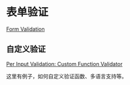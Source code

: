 
# 表单验证

[Form Validation](https://marmelab.com/react-admin/Validation.html)


## 自定义验证

[Per Input Validation: Custom Function Validator](https://marmelab.com/react-admin/Validation.html#per-input-validation-custom-function-validator)

这里有例子，如何自定义验证函数、多语言支持等。



